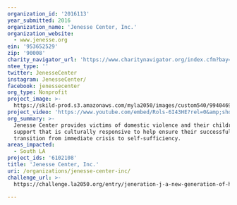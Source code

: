 ```yaml
---
organization_id: '2016113'
year_submitted: 2016
organization_name: 'Jenesse Center, Inc.'
organization_website:
  - www.jenesse.org
ein: '953652529'
zip: '90008'
charity_navigator_url: 'https://www.charitynavigator.org/index.cfm?bay=search.profile&ein=953652529'
ntee_type: ''
twitter: JenesseCenter
instagram: JenesseCenter/
facebook: jenessecenter
org_type: Nonprofit
project_image: >-
  https://skild-prod.s3.amazonaws.com/myla2050/images/custom540/9940469155741-team90.jpg
project_video: 'https://www.youtube.com/embed/Rols-6I43HE?rel=0&amp;showinfo=0'
org_summary: >-
  Jenesse Center provides victims of domestic violence and their children
  support that is culturally responsive to help ensure their successful
  transition from immediate crisis to self-sufficiency.
areas_impacted:
  - South LA
project_ids: '6102108'
title: 'Jenesse Center, Inc.'
uri: /organizations/jenesse-center-inc/
challenge_url: >-
  https://challenge.la2050.org/entry/jeneration-j-a-new-generation-of-healthy-relationships

---
```

